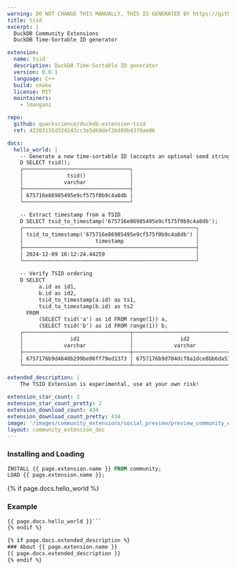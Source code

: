 ```yaml
---
warning: DO NOT CHANGE THIS MANUALLY, THIS IS GENERATED BY https://github/duckdb/community-extensions repository, check README there
title: tsid
excerpt: |
  DuckDB Community Extensions
  DuckDB Time-Sortable ID generator

extension:
  name: tsid
  description: DuckDB Time-Sortable ID generator
  version: 0.0.1
  language: C++
  build: cmake
  license: MIT
  maintainers:
    - lmangani

repo:
  github: quackscience/duckdb-extension-tsid
  ref: 42203135d324143cc3e5d69def36d89b4370ae06

docs:
  hello_world: |
    -- Generate a new time-sortable ID (accepts an optional seed string)
    D SELECT tsid();
    ┌──────────────────────────────────┐
    │              tsid()              │
    │             varchar              │
    ├──────────────────────────────────┤
    │ 675716e86985495e9cf575f0b9c4a8db │
    └──────────────────────────────────┘
    
    -- Extract timestamp from a TSID
    D SELECT tsid_to_timestamp('675716e86985495e9cf575f0b9c4a8db');
    ┌───────────────────────────────────────────────────────┐
    │ tsid_to_timestamp('675716e86985495e9cf575f0b9c4a8db') │
    │                       timestamp                       │
    ├───────────────────────────────────────────────────────┤
    │ 2024-12-09 16:12:24.44259                             │
    └───────────────────────────────────────────────────────┘
    
    -- Verify TSID ordering
    D SELECT 
          a.id as id1,
          b.id as id2,
          tsid_to_timestamp(a.id) as ts1,
          tsid_to_timestamp(b.id) as ts2
      FROM 
          (SELECT tsid('a') as id FROM range(1)) a,
          (SELECT tsid('b') as id FROM range(1)) b;
    ┌──────────────────────────────────┬──────────────────────────────────┬────────────────────────────┬────────────────────────────┐
    │               id1                │               id2                │            ts1             │            ts2             │
    │             varchar              │             varchar              │         timestamp          │         timestamp          │
    ├──────────────────────────────────┼──────────────────────────────────┼────────────────────────────┼────────────────────────────┤
    │ 6757176b9d4640b299be06ff79ed1373 │ 6757176b9d704dcf8a1dce8bb6da51bf │ 2024-12-09 16:14:35.659653 │ 2024-12-09 16:14:35.660354 │
    └──────────────────────────────────┴──────────────────────────────────┴────────────────────────────┴────────────────────────────┘

extended_description: |
    The TSID Extension is experimental, use at your own risk!

extension_star_count: 2
extension_star_count_pretty: 2
extension_download_count: 434
extension_download_count_pretty: 434
image: '/images/community_extensions/social_preview/preview_community_extension_tsid.png'
layout: community_extension_doc
---
```


### Installing and Loading
```sql
INSTALL {{ page.extension.name }} FROM community;
LOAD {{ page.extension.name }};
```

{% if page.docs.hello_world %}
### Example
```sql
{{ page.docs.hello_world }}```
{% endif %}

{% if page.docs.extended_description %}
### About {{ page.extension.name }}
{{ page.docs.extended_description }}
{% endif %}


